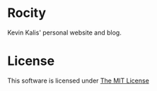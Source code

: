 # Rocity

Kevin Kalis' personal website and blog.

# License

This software is licensed under [The MIT License](./LICENSE)